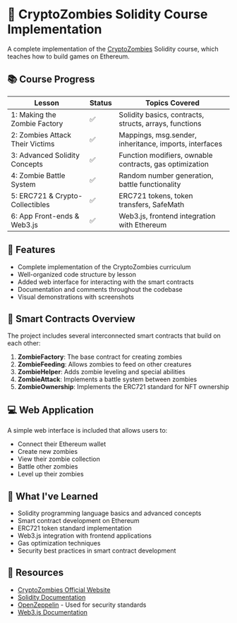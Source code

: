 
# 🧟 CryptoZombies Solidity Course Implementation


A complete implementation of the [CryptoZombies](https://cryptozombies.io) Solidity course, which teaches how to build games on Ethereum.

## 📚 Course Progress

| Lesson | Status | Topics Covered |
|--------|--------|----------------|
| 1: Making the Zombie Factory | ✅ | Solidity basics, contracts, structs, arrays, functions |
| 2: Zombies Attack Their Victims | ✅ | Mappings, msg.sender, inheritance, imports, interfaces |
| 3: Advanced Solidity Concepts | ✅ | Function modifiers, ownable contracts, gas optimization |
| 4: Zombie Battle System | ✅ | Random number generation, battle functionality |
| 5: ERC721 & Crypto-Collectibles | ✅ | ERC721 tokens, token transfers, SafeMath |
| 6: App Front-ends & Web3.js | ✅ | Web3.js, frontend integration with Ethereum |

## 🚀 Features

- Complete implementation of the CryptoZombies curriculum
- Well-organized code structure by lesson
- Added web interface for interacting with the smart contracts
- Documentation and comments throughout the codebase
- Visual demonstrations with screenshots

## 🧪 Smart Contracts Overview

The project includes several interconnected smart contracts that build on each other:

1. **ZombieFactory**: The base contract for creating zombies
2. **ZombieFeeding**: Allows zombies to feed on other creatures
3. **ZombieHelper**: Adds zombie leveling and special abilities
4. **ZombieAttack**: Implements a battle system between zombies
5. **ZombieOwnership**: Implements the ERC721 standard for NFT ownership

## 💻 Web Application

A simple web interface is included that allows users to:

- Connect their Ethereum wallet
- Create new zombies
- View their zombie collection
- Battle other zombies
- Level up their zombies


## 📝 What I've Learned

- Solidity programming language basics and advanced concepts
- Smart contract development on Ethereum
- ERC721 token standard implementation
- Web3.js integration with frontend applications
- Gas optimization techniques
- Security best practices in smart contract development

## 🔗 Resources

- [CryptoZombies Official Website](https://cryptozombies.io)
- [Solidity Documentation](https://docs.soliditylang.org/)
- [OpenZeppelin](https://openzeppelin.com/) - Used for security standards
- [Web3.js Documentation](https://web3js.readthedocs.io/)

